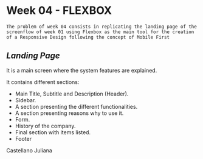 # Week 04 - FLEXBOX
```
The problem of week 04 consists in replicating the landing page of the screenflow of week 01 using Flexbox as the main tool for the creation of a Responsive Design following the concept of Mobile First
```
## _Landing Page_
It is a main screen where the system features are explained.

It contains different sections:

- Main Title, Subtitle and Description (Header).
- Sidebar. 
- A section presenting the different functionalities.
- A section presenting reasons why to use it.
- Form.
- History of the company.
- Final section with items listed.
- Footer

Castellano Juliana 
